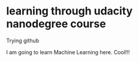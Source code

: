 # learning through udacity nanodegree course

Trying github


I am going to learn Machine Learning here. Cool!!!
